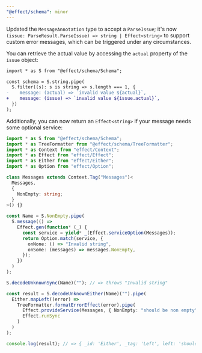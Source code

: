 ```yaml
---
"@effect/schema": minor
---
```


Updated the `MessageAnnotation` type to accept a `ParseIssue`; it's now `(issue: ParseResult.ParseIssue) => string | Effect<string>` to support custom error messages, which can be triggered under any circumstances.

You can retrieve the actual value by accessing the `actual` property of the `issue` object:

```diff
import * as S from "@effect/schema/Schema";

const schema = S.string.pipe(
  S.filter((s): s is string => s.length === 1, {
-    message: (actual) => `invalid value ${actual}`,
+    message: (issue) => `invalid value ${issue.actual}`,
  })
);
```

Additionally, you can now return an `Effect<string>` if your message needs some optional service:

```ts
import * as S from "@effect/schema/Schema";
import * as TreeFormatter from "@effect/schema/TreeFormatter";
import * as Context from "effect/Context";
import * as Effect from "effect/Effect";
import * as Either from "effect/Either";
import * as Option from "effect/Option";

class Messages extends Context.Tag("Messages")<
  Messages,
  {
    NonEmpty: string;
  }
>() {}

const Name = S.NonEmpty.pipe(
  S.message(() =>
    Effect.gen(function* (_) {
      const service = yield* _(Effect.serviceOption(Messages));
      return Option.match(service, {
        onNone: () => "Invalid string",
        onSome: (messages) => messages.NonEmpty,
      });
    })
  )
);

S.decodeUnknownSync(Name)(""); // => throws "Invalid string"

const result = S.decodeUnknownEither(Name)("").pipe(
  Either.mapLeft((error) =>
    TreeFormatter.formatErrorEffect(error).pipe(
      Effect.provideService(Messages, { NonEmpty: "should be non empty" }),
      Effect.runSync
    )
  )
);

console.log(result); // => { _id: 'Either', _tag: 'Left', left: 'should be non empty' }
```
